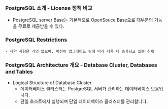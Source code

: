 ### PostgreSQL 소개 - License 정책 비교 
- PostgreSQL server Base는 기본적으로 OpenSouce Base으로 대부분의 기능을 무료로 제공받을 수 있다. 

### PostgreSQL Restrictions
    - 제약 사항은 거의 없으며, 버전이 업그레이드 됨에 따라 더욱 더 증가되고 있는 추세

### PostgreSQL Architecture 개요 - Database Cluster, Databases and Tables 
- Logical Structure of Database Cluster
    + 데이터베이스 클러스터는 PostgreSQL 서버가 관리하는 데이터베이스 모음입니다.
    + 단일 호스트에서 실행되며 단일 데이터베이스 클러스터를 관리합니다.
